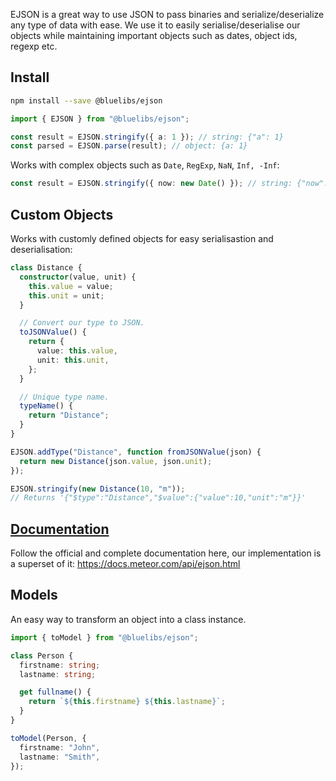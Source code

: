 EJSON is a great way to use JSON to pass binaries and serialize/deserialize any type of data with ease. We use it to easily serialise/deserialise our objects while maintaining important objects such as dates, object ids, regexp etc.

## Install

```bash
npm install --save @bluelibs/ejson
```

```ts
import { EJSON } from "@bluelibs/ejson";

const result = EJSON.stringify({ a: 1 }); // string: {"a": 1}
const parsed = EJSON.parse(result); // object: {a: 1}
```

Works with complex objects such as `Date`, `RegExp`, `NaN`, `Inf, -Inf`:

```ts
const result = EJSON.stringify({ now: new Date() }); // string: {"now": { "$date": 100000000 }}
```

## Custom Objects

Works with customly defined objects for easy serialisastion and deserialisation:

```ts
class Distance {
  constructor(value, unit) {
    this.value = value;
    this.unit = unit;
  }

  // Convert our type to JSON.
  toJSONValue() {
    return {
      value: this.value,
      unit: this.unit,
    };
  }

  // Unique type name.
  typeName() {
    return "Distance";
  }
}

EJSON.addType("Distance", function fromJSONValue(json) {
  return new Distance(json.value, json.unit);
});

EJSON.stringify(new Distance(10, "m"));
// Returns '{"$type":"Distance","$value":{"value":10,"unit":"m"}}'
```

## [Documentation](https://docs.meteor.com/api/ejson.html)

Follow the official and complete documentation here, our implementation is a superset of it:
https://docs.meteor.com/api/ejson.html

## Models

An easy way to transform an object into a class instance.

```ts
import { toModel } from "@bluelibs/ejson";

class Person {
  firstname: string;
  lastname: string;

  get fullname() {
    return `${this.firstname} ${this.lastname}`;
  }
}

toModel(Person, {
  firstname: "John",
  lastname: "Smith",
});
```
